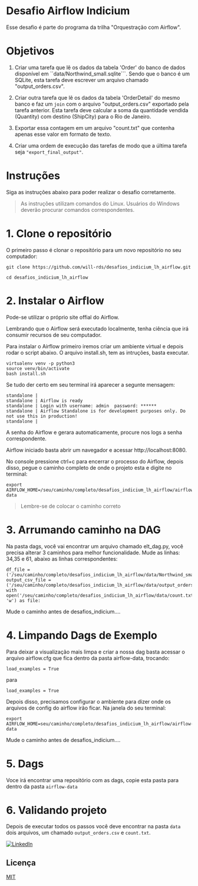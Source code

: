 
# Desafio Airflow Indicium

Esse desafio é parte do programa da trilha "Orquestração com Airflow".

# Objetivos

1. Criar uma tarefa que lê os dados da tabela 'Order' do banco de dados disponível em ``data/Northwind_small.sqlite```. Sendo que o banco é um SQLite, esta tarefa deve escrever um arquivo chamado "output_orders.csv".

2. Criar outra tarefa que lê os dados da tabela 'OrderDetail' do mesmo banco e faz um ```join``` com o arquivo "output_orders.csv" exportado pela tarefa anterior. Esta tarefa deve calcular a soma da quantidade vendida (Quantity) com destino (ShipCity) para o Rio de Janeiro.

3. Exportar essa contagem em um arquivo "count.txt" que contenha apenas esse valor em formato de texto.

4. Criar uma ordem de execução das tarefas de modo que a última tarefa seja ```"export_final_output"```.

# Instruções 

Siga as instruções abaixo para poder realizar o desafio corretamente.

>  As instruções utilizam comandos do Linux. Usuários do Windows deverão procurar comandos correspondentes.

# 1. Clone o repositório

O primeiro passo é clonar o repositório para um novo repositório no seu computador:

```
git clone https://github.com/will-rds/desafios_indicium_lh_airflow.git

cd desafios_indicium_lh_airflow
```
# 2. Instalar o Airflow

Pode-se utilizar o próprio site offial do Airflow.

Lembrando que o Airflow será executado localmente, tenha ciência que irá consumir recursos de seu computador.

Para instalar o Airflow primeiro iremos criar um ambiente virtual e depois rodar o script abaixo. O arquivo install.sh, tem as intruções, basta executar.

```
virtualenv venv -p python3
source venv/bin/activate
bash install.sh
```

Se tudo der certo em seu terminal irá aparecer a segunte mensagem: 
```
standalone | 
standalone | Airflow is ready
standalone | Login with username: admin  password: ******
standalone | Airflow Standalone is for development purposes only. Do not use this in production!
standalone |
```

A senha do Airflow e gerara automaticamente, procure nos logs a senha correspondente.

Airflow iniciado basta abrir um navegador e acessar http://localhost:8080.

No console pressione ctrl+c para encerrar o processo do Airflow, depois disso, pegue o caminho completo de onde o projeto esta e digite no terminal:
```
export AIRFLOW_HOME=/seu/caminho/completo/desafios_indicium_lh_airflow/airflow-data

```
> Lembre-se de colocar o caminho correto

# 3. Arrumando caminho na DAG
Na pasta dags, você vai encontrar um arquivo chamado elt_dag.py, você precisa alterar 3 caminhos para melhor funcionalidade.
Mude as linhas: 34,35 e 61, abaixo as linhas correspondentes:

```
df_file = ('/seu/caminho/completo/desafios_indicium_lh_airflow/data/Northwind_small.sqlite')
output_csv_file = ('/seu/caminho/completo/desafios_indicium_lh_airflow/data/output_orders.csv')
with open('/seu/caminho/completo/desafios_indicium_lh_airflow/data/count.txt', 'w') as file:
 ```
Mude o caminho antes de desafios_indicium....


# 4. Limpando Dags de Exemplo

Para deixar a visualização mais limpa e criar a nossa dag basta acessar o arquivo airflow.cfg que fica dentro da pasta airflow-data, trocando:
```
load_examples = True
``` 
para
```
load_examples = True
``` 

Depois disso, precisamos configurar o ambiente para dizer onde os arquivos de config do airflow irão ficar. Na janela do seu terminal:
```
export AIRFLOW_HOME=seu/caminho/completo/desafios_indicium_lh_airflow/airflow-data
```
Mude o caminho antes de desafios_indicium....

# 5. Dags

Voce irá encontrar uma repositório com as dags, copie esta pasta para dentro da pasta ```airflow-data```

# 6. Validando projeto

Depois de executar todos os passos você deve encontrar na pasta ```data``` dois arquivos, um chamado ```output_orders.csv``` e ```count.txt```.


[![LinkedIn](https://img.shields.io/badge/LinkedIn-%230077B5.svg?logo=linkedin&logoColor=white)](https://www.linkedin.com/in/willianrsantos/) 

    
## Licença

[MIT](https://choosealicense.com/licenses/mit/)

